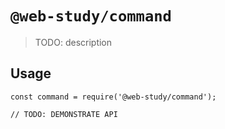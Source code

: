 # `@web-study/command`

> TODO: description

## Usage

```
const command = require('@web-study/command');

// TODO: DEMONSTRATE API
```
